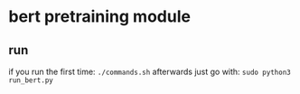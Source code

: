 # bert pretraining module
## run
if you run the first time:
```./commands.sh```
afterwards just go with:
```sudo python3 run_bert.py```
